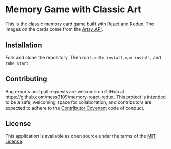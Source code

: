 # Memory Game with Classic Art
This is the classic memory card game built with [React](https://reactjs.org/) and [Redux](https://redux.js.org/Redux).  The images on the cards come from the [Artsy API](https://developers.artsy.net).

## Installation
Fork and clone the repository.  Then run `bundle install`, `npm install`, and `rake start`.

## Contributing
Bug reports and pull requests are welcome on GitHub at https://github.com/mess3109/memory-react-redux. This project is intended to be a safe, welcoming space for collaboration, and contributors are expected to adhere to the [Contributor Covenant](http://contributor-covenant.org)
code of conduct.

## License
This application is available as open source under the terms of the [MIT License](http://opensource.org/licenses/MIT).